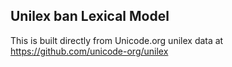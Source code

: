 Unilex ban Lexical Model
----------------------

This is built directly from Unicode.org unilex data at
https://github.com/unicode-org/unilex
